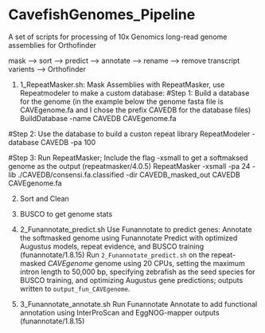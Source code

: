 # CavefishGenomes_Pipeline
A set of scripts for processing of 10x Genomics long-read genome assemblies for Orthofinder 


 mask –> sort  –> predict –> annotate –> rename –> remove transcript varients –> Orthofinder

1) 1_RepeatMasker.sh:
Mask Assemblies with RepeatMasker, use Repeatmodeler to make a custom database:
#Step 1: Build a database for the genome (in the example below the genome fasta file is CAVEgenome.fa and I chose the prefix CAVEDB for the database files)
BuildDatabase -name CAVEDB CAVEgenome.fa

#Step 2: Use the database to build a custon repeat library
RepeatModeler -database CAVEDB -pa 100

#Step 3: Run RepeatMasker; Include the flag -xsmall to get a softmaksed genome as the output (repeatmasker/4.0.5)
RepeatMasker -xsmall -pa 24 -lib ./CAVEDB/consensi.fa.classified -dir CAVEDB_masked_out CAVEDB CAVEgenome.fa


2) Sort and Clean

3) BUSCO to get genome stats

   
5) 2_Funannotate_predict.sh
Use Funannotate to predict genes:  Annotate the softmasked genome using Funannotate Predict with optimized Augustus models, repeat evidence, and BUSCO training (funannotate/1.8.15)
Run `2_Funannotate_predict.sh` on the repeat-masked *CAVEgenome* genome using 20 CPUs, setting the maximum intron length to 50,000 bp, specifying zebrafish as the seed species for BUSCO training, and optimizing Augustus gene predictions; outputs written to `output_fun_CAVEgenome`.

6) 3_Funannotate_annotate.sh
Run Funannotate Annotate to add functional annotation using InterProScan and EggNOG-mapper outputs (funannotate/1.8.15)
